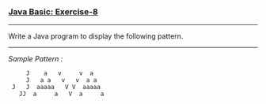 ### [Java Basic: Exercise-8](https://www.w3resource.com/java-exercises/basic/java-basic-exercise-8.php)

***
Write a Java program to display the following pattern.
***
_Sample Pattern :_

         J    a   v     v  a
         J   a a   v   v  a a
     J   J  aaaaa   V V  aaaaa
       JJ  a     a   V  a     a
